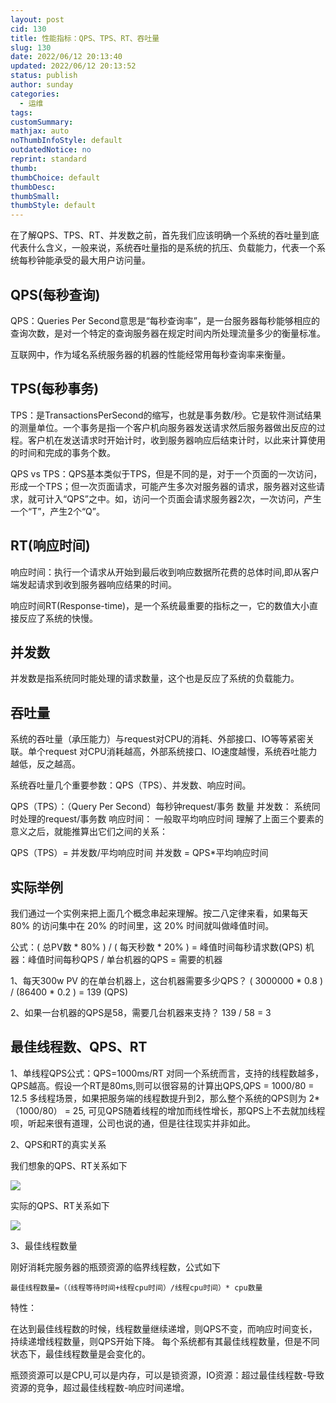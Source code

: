 ```yaml
---
layout: post
cid: 130
title: 性能指标：QPS、TPS、RT、吞吐量
slug: 130
date: 2022/06/12 20:13:40
updated: 2022/06/12 20:13:52
status: publish
author: sunday
categories: 
  - 运维
tags: 
customSummary: 
mathjax: auto
noThumbInfoStyle: default
outdatedNotice: no
reprint: standard
thumb: 
thumbChoice: default
thumbDesc: 
thumbSmall: 
thumbStyle: default
---
```


在了解QPS、TPS、RT、并发数之前，首先我们应该明确一个系统的吞吐量到底代表什么含义，一般来说，系统吞吐量指的是系统的抗压、负载能力，代表一个系统每秒钟能承受的最大用户访问量。<!--more-->

## QPS(每秒查询)

QPS：Queries Per Second意思是“每秒查询率”，是一台服务器每秒能够相应的查询次数，是对一个特定的查询服务器在规定时间内所处理流量多少的衡量标准。

互联网中，作为域名系统服务器的机器的性能经常用每秒查询率来衡量。

## TPS(每秒事务)

TPS：是TransactionsPerSecond的缩写，也就是事务数/秒。它是软件测试结果的测量单位。一个事务是指一个客户机向服务器发送请求然后服务器做出反应的过程。客户机在发送请求时开始计时，收到服务器响应后结束计时，以此来计算使用的时间和完成的事务个数。

QPS vs TPS：QPS基本类似于TPS，但是不同的是，对于一个页面的一次访问，形成一个TPS；但一次页面请求，可能产生多次对服务器的请求，服务器对这些请求，就可计入“QPS”之中。如，访问一个页面会请求服务器2次，一次访问，产生一个“T”，产生2个“Q”。

## RT(响应时间)
响应时间：执行一个请求从开始到最后收到响应数据所花费的总体时间,即从客户端发起请求到收到服务器响应结果的时间。

响应时间RT(Response-time)，是一个系统最重要的指标之一，它的数值大小直接反应了系统的快慢。

## 并发数
并发数是指系统同时能处理的请求数量，这个也是反应了系统的负载能力。

## 吞吐量
系统的吞吐量（承压能力）与request对CPU的消耗、外部接口、IO等等紧密关联。单个request 对CPU消耗越高，外部系统接口、IO速度越慢，系统吞吐能力越低，反之越高。

系统吞吐量几个重要参数：QPS（TPS）、并发数、响应时间。

QPS（TPS）：（Query Per Second）每秒钟request/事务 数量
并发数： 系统同时处理的request/事务数
响应时间： 一般取平均响应时间
理解了上面三个要素的意义之后，就能推算出它们之间的关系：

QPS（TPS）= 并发数/平均响应时间
并发数 = QPS*平均响应时间

## 实际举例
我们通过一个实例来把上面几个概念串起来理解。按二八定律来看，如果每天 80% 的访问集中在 20% 的时间里，这 20% 时间就叫做峰值时间。

公式：( 总PV数 * 80% ) / ( 每天秒数 * 20% ) = 峰值时间每秒请求数(QPS)
机器：峰值时间每秒QPS / 单台机器的QPS = 需要的机器

1、每天300w PV 的在单台机器上，这台机器需要多少QPS？ 
( 3000000 * 0.8 ) / (86400 * 0.2 ) = 139 (QPS)

2、如果一台机器的QPS是58，需要几台机器来支持？ 
139 / 58 = 3

## 最佳线程数、QPS、RT

1、单线程QPS公式：QPS=1000ms/RT
对同一个系统而言，支持的线程数越多，QPS越高。假设一个RT是80ms,则可以很容易的计算出QPS,QPS = 1000/80 = 12.5
多线程场景，如果把服务端的线程数提升到2，那么整个系统的QPS则为 2*（1000/80） = 25, 可见QPS随着线程的增加而线性增长，那QPS上不去就加线程呗，听起来很有道理，公司也说的通，但是往往现实并非如此。

2、QPS和RT的真实关系

我们想象的QPS、RT关系如下

![](https://resource.static.tencent.itan90.cn/202207/16578132623708354.webp)

实际的QPS、RT关系如下

![](https://resource.static.tencent.itan90.cn/202207/16578132767164930.webp)

3、最佳线程数量

刚好消耗完服务器的瓶颈资源的临界线程数，公式如下

```
最佳线程数量=（（线程等待时间+线程cpu时间）/线程cpu时间）* cpu数量
```

特性：

在达到最佳线程数的时候，线程数量继续递增，则QPS不变，而响应时间变长，持续递增线程数量，则QPS开始下降。
每个系统都有其最佳线程数量，但是不同状态下，最佳线程数量是会变化的。

瓶颈资源可以是CPU,可以是内存，可以是锁资源，IO资源：超过最佳线程数-导致资源的竞争，超过最佳线程数-响应时间递增。